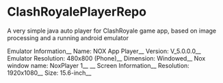 # ClashRoyalePlayerRepo
A very simple java auto player for ClashRoyale game app, based on image processing and a running android emulator

Emulator Information__
Name: NOX App Player__
Version: V_5.0.0.0__
Emulator Resolution: 480x800 (Phone)__
Dimension: Windowed__
Nox window name: NoxPlayer 1__
__
Screen Information__
Resolution: 1920x1080__
Size: 15.6-inch__
